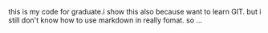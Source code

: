 this is my code for graduate.i show this also because want to learn GIT.
but i still don't know how to use markdown in really fomat.
so ...
